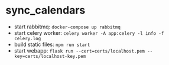 # sync_calendars

* start rabbitmq: `docker-compose up rabbitmq`
* start celery worker: `celery worker -A app:celery -l info -f celery.log`
* build static files: `npm run start`
* start webapp: `flask run --cert=certs/localhost.pem --key=certs/localhost-key.pem`
